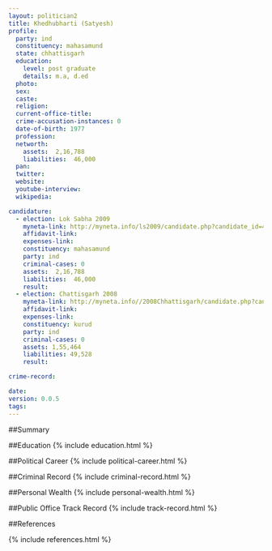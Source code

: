 ```yaml
---
layout: politician2
title: Khedhubharti (Satyesh)
profile: 
  party: ind
  constituency: mahasamund
  state: chhattisgarh
  education: 
    level: post graduate
    details: m.a, d.ed
  photo: 
  sex: 
  caste: 
  religion: 
  current-office-title: 
  crime-accusation-instances: 0
  date-of-birth: 1977
  profession: 
  networth: 
    assets:  2,16,788
    liabilities:  46,000
  pan: 
  twitter: 
  website: 
  youtube-interview: 
  wikipedia: 

candidature: 
  - election: Lok Sabha 2009
    myneta-link: http://myneta.info/ls2009/candidate.php?candidate_id=481
    affidavit-link: 
    expenses-link: 
    constituency: mahasamund 
    party: ind
    criminal-cases: 0
    assets:  2,16,788
    liabilities:  46,000
    result:  
  - election: Chattisgarh 2008
    myneta-link: http://myneta.info//2008Chhattisgarh/candidate.php?candidate_id=859
    affidavit-link: 
    expenses-link: 
    constituency: kurud 
    party: ind
    criminal-cases: 0
    assets: 1,55,464
    liabilities: 49,528
    result:  

crime-record: 

date: 
version: 0.0.5
tags: 
---
```

##Summary


##Education
{% include education.html %}


##Political Career
{% include political-career.html %}


##Criminal Record
{% include criminal-record.html %}


##Personal Wealth
{% include personal-wealth.html %}


##Public Office Track Record
{% include track-record.html %}


##References


{% include references.html %}